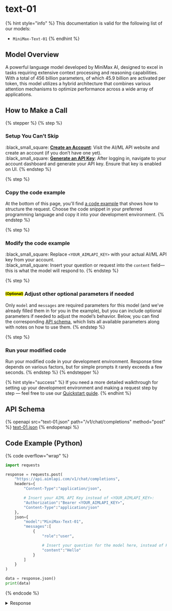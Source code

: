 # text-01

{% hint style="info" %}
This documentation is valid for the following list of our models:

* `MiniMax-Text-01`
{% endhint %}

## Model Overview

A powerful language model developed by MiniMax AI, designed to excel in tasks requiring extensive context processing and reasoning capabilities. With a total of 456 billion parameters, of which 45.9 billion are activated per token, this model utilizes a hybrid architecture that combines various attention mechanisms to optimize performance across a wide array of applications.

## How to Make a Call

{% stepper %}
{% step %}
### Setup You Can’t Skip&#x20;

:black\_small\_square:  [**Create an Account**](https://aimlapi.com/app/sign-up): Visit the AI/ML API website and create an account (if you don’t have one yet).\
:black\_small\_square:  [**Generate an API Key**](https://aimlapi.com/app/keys): After logging in, navigate to your account dashboard and generate your API key. Ensure that key is enabled on UI.
{% endstep %}

{% step %}
### Copy the code example

At the bottom of this page, you'll find [a code example](text-01.md#code-example-python) that shows how to structure the request. Choose the code snippet in your preferred programming language and copy it into your development environment.
{% endstep %}

{% step %}
### Modify the code example

:black\_small\_square:  Replace `<YOUR_AIMLAPI_KEY>` with your actual AI/ML API key from your account.\
:black\_small\_square:  Insert your question or request into the `content` field—this is what the model will respond to.
{% endstep %}

{% step %}
### <sup><sub><mark style="background-color:yellow;">(Optional)<mark style="background-color:yellow;"><sub></sup> Adjust other optional parameters if needed

Only `model` and `messages` are required parameters for this model (and we’ve already filled them in for you in the example), but you can include optional parameters if needed to adjust the model’s behavior. Below, you can find the corresponding [API schema](text-01.md#api-schema), which lists all available parameters along with notes on how to use them.
{% endstep %}

{% step %}
### Run your modified code

Run your modified code in your development environment. Response time depends on various factors, but for simple prompts it rarely exceeds a few seconds.
{% endstep %}
{% endstepper %}

{% hint style="success" %}
If you need a more detailed walkthrough for setting up your development environment and making a request step by step — feel free to use our [Quickstart guide](../../../quickstart/setting-up.md).
{% endhint %}

## API Schema

{% openapi src="text-01.json" path="/v1/chat/completions" method="post" %}
[text-01.json](text-01.json)
{% endopenapi %}

## Code Example (Python)

{% code overflow="wrap" %}
```python
import requests

response = requests.post(
    "https://api.aimlapi.com/v1/chat/completions",
    headers={
        "Content-Type":"application/json", 

        # Insert your AIML API Key instead of <YOUR_AIMLAPI_KEY>:
        "Authorization":"Bearer <YOUR_AIMLAPI_KEY>",
        "Content-Type":"application/json"
    },
    json={
        "model":"MiniMax-Text-01",
        "messages":[
            {
                "role":"user",

                # Insert your question for the model here, instead of Hello:
                "content":"Hello"
            }
        ]
    }
)

data = response.json()
print(data)
```
{% endcode %}

<details>

<summary>Response</summary>

{% code overflow="wrap" %}
```json5
{'id': '04457c953b05f6a04ed6514eb703de23', 'object': 'chat.completion', 'choices': [{'index': 0, 'finish_reason': 'stop', 'message': {'role': 'assistant', 'content': "Hello! How are you today? I'm 海螺 AI, and I'm here to help with any questions or topics you'd like to discuss. Whether it's something serious or just a casual chat, feel free to share!"}}], 'created': 1744193941, 'model': 'MiniMax-Text-01', 'usage': {'prompt_tokens': 312, 'completion_tokens': 97, 'total_tokens': 409}}
```
{% endcode %}

</details>
